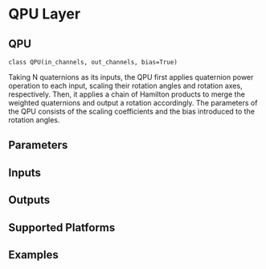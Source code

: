 # QPU Layer

## QPU
```
class QPU(in_channels, out_channels, bias=True)
```
Taking N quaternions as its inputs, the QPU first applies quaternion power operation to each input, scaling their
rotation angles and rotation axes, respectively. Then, it applies a chain of Hamilton products to merge the weighted
quaternions and output a rotation accordingly. The parameters of the QPU consists of the scaling coefficients and the
bias introduced to the rotation angles.

## Parameters

## Inputs

## Outputs

## Supported Platforms

## Examples
```python

```
